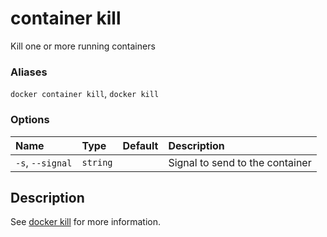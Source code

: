 # container kill

<!---MARKER_GEN_START-->
Kill one or more running containers

### Aliases

`docker container kill`, `docker kill`

### Options

| Name             | Type     | Default | Description                     |
|:-----------------|:---------|:--------|:--------------------------------|
| `-s`, `--signal` | `string` |         | Signal to send to the container |


<!---MARKER_GEN_END-->

## Description

See [docker kill](kill.md) for more information.
